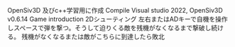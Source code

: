OpenSiv3D 及びc++学習用に作成
Compile Visual studio 2022, OpenSiv3D v0.6.14 Game introduction 2Dシューティング
左右またはADキーで自機を操作しスペースで弾を撃つ。そうして迫りくる敵を残機がなくなるまで撃破し続ける。
残機がなくなるまたは敵がこちらに到達したら敗北
